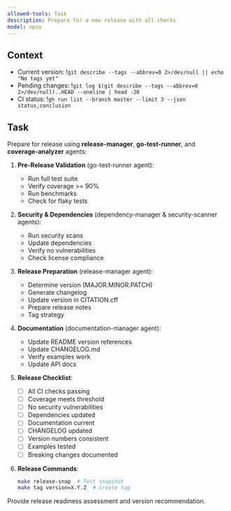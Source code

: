 ```yaml
---
allowed-tools: Task
description: Prepare for a new release with all checks
model: opus
---
```


## Context
- Current version: !`git describe --tags --abbrev=0 2>/dev/null || echo "No tags yet"`
- Pending changes: !`git log $(git describe --tags --abbrev=0 2>/dev/null)..HEAD --oneline | head -20`
- CI status: !`gh run list --branch master --limit 3 --json status,conclusion`

## Task

Prepare for release using **release-manager**, **go-test-runner**, and **coverage-analyzer** agents:

1. **Pre-Release Validation** (go-test-runner agent):
   - Run full test suite
   - Verify coverage >= 90%
   - Run benchmarks
   - Check for flaky tests

2. **Security & Dependencies** (dependency-manager & security-scanner agents):
   - Run security scans
   - Update dependencies
   - Verify no vulnerabilities
   - Check license compliance

3. **Release Preparation** (release-manager agent):
   - Determine version (MAJOR.MINOR.PATCH)
   - Generate changelog
   - Update version in CITATION.cff
   - Prepare release notes
   - Tag strategy

4. **Documentation** (documentation-manager agent):
   - Update README version references
   - Update CHANGELOG.md
   - Verify examples work
   - Update API docs

5. **Release Checklist**:
   - [ ] All CI checks passing
   - [ ] Coverage meets threshold
   - [ ] No security vulnerabilities
   - [ ] Dependencies updated
   - [ ] Documentation current
   - [ ] CHANGELOG updated
   - [ ] Version numbers consistent
   - [ ] Examples tested
   - [ ] Breaking changes documented

6. **Release Commands**:
   ```bash
   make release-snap  # Test snapshot
   make tag version=X.Y.Z  # Create tag
   ```

Provide release readiness assessment and version recommendation.
